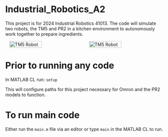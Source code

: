 # Industrial_Robotics_A2

This project is for 2024 Industrial Robotics 41013. The code will simulate two robots, the TM5 and PR2 in a kitchen environment to autonomously work together to prepare ingredients.

<div style="display: flex; justify-content: space-around;">
  <img src="https://tm-robot.oss-cn-hongkong.aliyuncs.com/wp-content/uploads/2022/12/Product-TM5700_img.png" alt="TM5 Robot" width="45%">
  <img src="https://tm-robot.oss-cn-hongkong.aliyuncs.com/wp-content/uploads/2022/12/Product-TM5700_img.png" alt="TM5 Robot" width="45%">
</div>

# Prior to running any code

In MATLAB CL run: `setup`

This will configure paths for this project necessary for Omron and the PR2 models to function.

# To run main code

Either run the `main.m` file via an editor or type `main` in the MATLAB CL to run.

